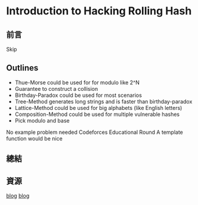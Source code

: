 # Introduction to **Hacking** Rolling Hash

## 前言

Skip
<br>

## Outlines

- Thue-Morse could be used for for modulo like 2^N
- Guarantee to construct a collision
- Birthday-Paradox could be used for most scenarios
- Tree-Method generates long strings and is faster than birthday-paradox
- Lattice-Method could be used for big alphabets (like English letters)
- Composition-Method could be used for multiple vulnerable hashes
- Pick modulo and base

No example problem needed
Codeforces Educational Round
A template function would be nice

## 總結

## 資源

[blog](https://codeforces.com/blog/entry/60442)
[blog](https://codeforces.com/blog/entry/100027)
